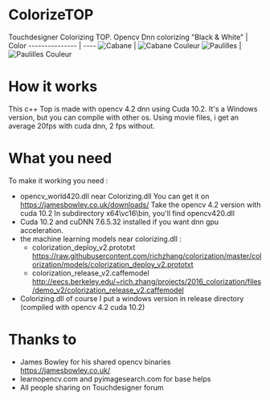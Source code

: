 # ColorizeTOP
Touchdesigner Colorizing TOP. Opencv Dnn colorizing
"Black & White" | Color
--------------- | ----
![Cabane](https://github.com/shieman/ColorizeTOP/blob/master/Images/Cabane.jpg) | ![Cabane Couleur](https://github.com/shieman/ColorizeTOP/blob/master/Images/cabane_couleur.jpg)
![Paulilles](https://github.com/shieman/ColorizeTOP/blob/master/Images/Paulliles.jpg) | ![Paulilles Couleur](https://github.com/shieman/ColorizeTOP/blob/master/Images/Paulilles_couleur.jpg)

# How it works
This c++ Top is made with opencv 4.2 dnn using Cuda 10.2.
It's a Windows version, but you can compile with other os.
Using movie files, i get an average 20fps with cuda dnn, 2 fps without.

# What you need
To make it working you need :
* opencv_world420.dll near Colorizing.dll
  You can get it on https://jamesbowley.co.uk/downloads/
  Take the opencv 4.2 version with cuda 10.2
  In subdirectory x64\vc16\bin, you'll find opencv420.dll
* Cuda 10.2 and cuDNN 7.6.5.32 installed if you want dnn gpu acceleration.
* the machine learning models near colorizing.dll :
    - colorization_deploy_v2.prototxt
    https://raw.githubusercontent.com/richzhang/colorization/master/colorization/models/colorization_deploy_v2.prototxt
    - colorization_release_v2.caffemodel
    http://eecs.berkeley.edu/~rich.zhang/projects/2016_colorization/files/demo_v2/colorization_release_v2.caffemodel
* Colorizing.dll of course
  I put a windows version in release directory (compiled with opencv 4.2 cuda 10.2)
  
# Thanks to
* James Bowley for his shared opencv binaries https://jamesbowley.co.uk/
* learnopencv.com and pyimagesearch.com for base helps
* All people sharing on Touchdesigner forum
